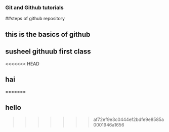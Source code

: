 ### Git and Github tutorials

##steps of github repository

## this is the basics of github

## susheel githuub first class

<<<<<<< HEAD
## hai
=======
## hello
>>>>>>> af72ef9e3c0444ef2bdfe9e8585a0001946a1656
